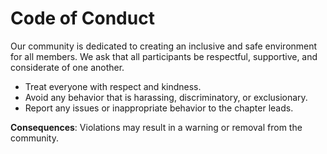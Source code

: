 # Code of Conduct

Our community is dedicated to creating an inclusive and safe environment for all members. We ask that all participants be respectful, supportive, and considerate of one another.

- Treat everyone with respect and kindness.
- Avoid any behavior that is harassing, discriminatory, or exclusionary.
- Report any issues or inappropriate behavior to the chapter leads.

**Consequences**: Violations may result in a warning or removal from the community.
